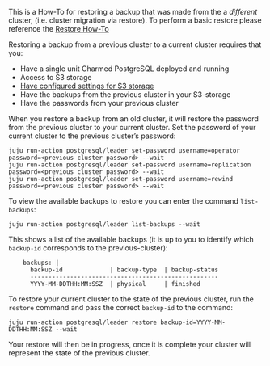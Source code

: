 This is a How-To for restoring a backup that was made from the a *different* cluster, (i.e. cluster migration via restore). To perform a basic restore please reference the [Restore How-To](/t/charmed-postgresql-how-to-restore-backup/9693?channel=14/stable)

Restoring a backup from a previous cluster to a current cluster requires that you:
- Have a single unit Charmed PostgreSQL deployed and running
- Access to S3 storage
- [Have configured settings for S3 storage](/t/charmed-postgresql-how-to-configure-s3/9681?channel=14/stable)
- Have the backups from the previous cluster in your S3-storage
- Have the passwords from your previous cluster

When you restore a backup from an old cluster, it will restore the password from the previous cluster to your current cluster. Set the password of your current cluster to the previous cluster’s password:
```shell
juju run-action postgresql/leader set-password username=operator password=<previous cluster password> --wait
juju run-action postgresql/leader set-password username=replication password=<previous cluster password> --wait
juju run-action postgresql/leader set-password username=rewind password=<previous cluster password> --wait
```

To view the available backups to restore you can enter the command `list-backups`:
```shell
juju run-action postgresql/leader list-backups --wait
```

This shows a list of the available backups (it is up to you to identify which `backup-id` corresponds to the previous-cluster):
```shell
    backups: |-
      backup-id             | backup-type  | backup-status
      ----------------------------------------------------
      YYYY-MM-DDTHH:MM:SSZ  | physical     | finished
```

To restore your current cluster to the state of the previous cluster, run the `restore` command and pass the correct `backup-id` to the command:
 ```shell
juju run-action postgresql/leader restore backup-id=YYYY-MM-DDTHH:MM:SSZ --wait
```

Your restore will then be in progress, once it is complete your cluster will represent the state of the previous cluster.